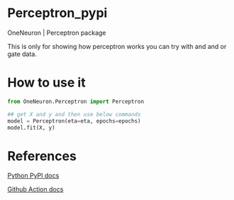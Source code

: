 # Perceptron_pypi
OneNeuron | Perceptron package

This is only for showing how perceptron works you can try with and and or gate data.

# How to use it

```python
from OneNeuron.Perceptron import Perceptron

## get X and y and then use below commands
model = Perceptron(eta=eta, epochs=epochs)
model.fit(X, y)

```

# References
[Python PyPI docs](https://packaging.python.org/tutorials/packaging-projects/)

[Github Action docs](https://docs.github.com/en/actions/guides/building-and-testing-python#publishing-to-package-registries)